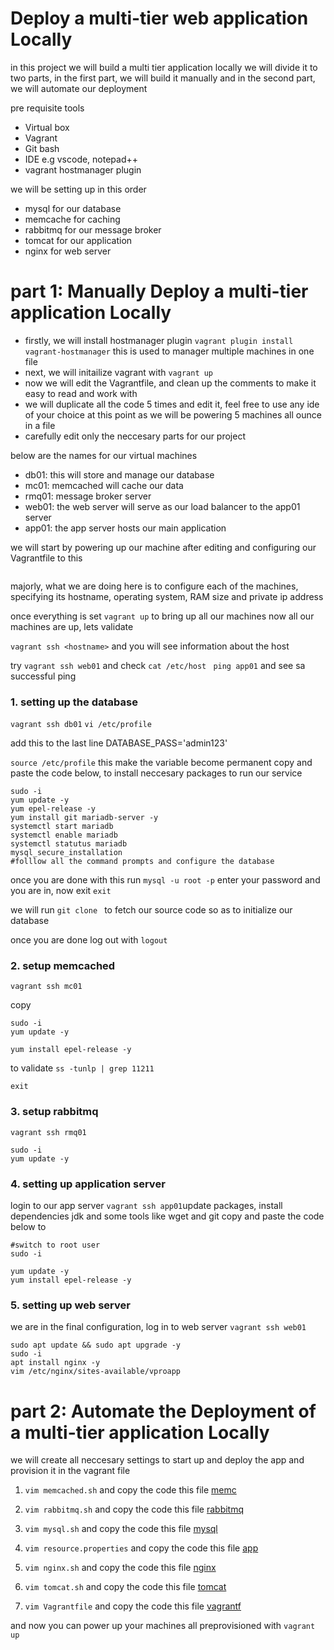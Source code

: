 # Deploy a multi-tier web application Locally

in this project we will build a multi tier application locally 
we will divide it to two parts, in the first part, we will build it manually
and in the second part, we will automate our deployment

pre requisite tools
- Virtual box
- Vagrant
- Git bash
- IDE e.g vscode, notepad++
- vagrant hostmanager plugin
 

we will be setting up in this order

- mysql for our database
- memcache for caching
- rabbitmq for our message broker
- tomcat for our application
- nginx for web server

# part 1: Manually Deploy a multi-tier application Locally

- firstly, we will install hostmanager plugin `vagrant plugin install    vagrant-hostmanager` this is used to manager multiple machines in one file
- next, we will initailize vagrant with `vagrant up`
- now we will edit the Vagrantfile, and clean up the comments to make it easy to read and work with
- we will duplicate all the code 5 times and edit it, feel free to use any ide of your choice at this point as we will be powering 5 machines all ounce in a file
- carefully edit only the neccesary parts for our project

below are the names for our virtual machines

- db01: this will store and manage our database
- mc01: memcached will cache our data 
- rmq01: message broker server
- web01: the web server will serve as our load balancer to the app01 server
- app01: the app server hosts our main application 

we will start by powering up our machine after editing and configuring our Vagrantfile to this

```

```

majorly, what we are doing here is to configure each of the machines, specifying its hostname, operating system, RAM size and private ip address

once everything is set  `vagrant up` to bring up all our machines
now all our machines are up, lets validate

`vagrant ssh <hostname>` and you will see information about the host

try `vagrant ssh web01` and check `cat /etc/host ` 
`ping app01` and see sa successful ping

### 1. setting up the database
`vagrant ssh db01`
`vi /etc/profile`

add this to the last line 
DATABASE_PASS='admin123'

`source /etc/profile` this make the variable become permanent
copy and paste the code below, to install neccesary packages to run our service


```
sudo -i
yum update -y
yum epel-release -y
yum install git mariadb-server -y
systemctl start mariadb
systemctl enable mariadb
systemctl statutus mariadb
mysql_secure_installation
#folllow all the command prompts and configure the database

```


once you are done with this run `mysql -u root -p` enter your password and you are in, now exit `exit`

we will run  `git clone ` to fetch our source code so as to initialize our database







once you are done log out with `logout `

### 2. setup memcached

`vagrant ssh mc01`

copy

```
sudo -i
yum update -y

yum install epel-release -y
```

to validate `ss -tunlp | grep 11211`

`exit`


### 3. setup rabbitmq
`vagrant ssh rmq01`
```
sudo -i
yum update -y

```

### 4. setting up application server

login to our app server `vagrant ssh app01`update packages, install dependencies jdk and some tools like wget and git
copy and paste the code below to 

```
#switch to root user
sudo -i

yum update -y
yum install epel-release -y

```


### 5. setting up web server


we are in the final configuration, 
log in to web server `vagrant ssh web01`


```
sudo apt update && sudo apt upgrade -y
sudo -i 
apt install nginx -y
vim /etc/nginx/sites-available/vproapp

```




# part 2: Automate the Deployment of a multi-tier application Locally


we will create all neccesary settings to start up and deploy the app and provision it in the vagrant file

1. `vim memcached.sh` and copy the code this file [memc](https://github.com/baraqheart/HandsOn/blob/main/project_3/memcache.sh)

2. `vim rabbitmq.sh` and copy the code this file [rabbitmq](https://github.com/baraqheart/HandsOn/blob/main/project_3/rabbitmq.sh)

3. `vim mysql.sh` and copy the code this file [mysql](https://github.com/baraqheart/HandsOn/blob/main/project_3/mysql.sh)

4. `vim resource.properties` and copy the code this file [app](https://github.com/baraqheart/HandsOn/blob/main/project_3/application.properties) 

5. `vim nginx.sh` and copy the code this file [nginx](https://github.com/baraqheart/HandsOn/blob/main/project_3/nginx.sh)

6. `vim tomcat.sh` and copy the code this file [tomcat](https://github.com/baraqheart/HandsOn/blob/main/project_3/tomcat.sh)

7. `vim Vagrantfile` and copy the code this file [vagrantf](https://github.com/baraqheart/HandsOn/blob/main/project_3/Vagrantfile)

and now you can  power up your machines all preprovisioned with `vagrant up`



























